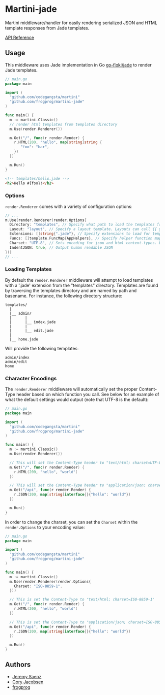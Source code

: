 # Martini-jade
Martini middleware/handler for easily rendering serialized JSON and HTML template responses from Jade templates.

[API Reference](http://godoc.org/github.com/codegangsta/martini-contrib/render)

## Usage
This middleware uses Jade implementation in Go [go-floki/jade](https://github.com/go-floki/jade) to render Jade templates.

~~~ go
// main.go
package main

import (
  "github.com/codegangsta/martini"
  "github.com/frogprog/martini-jade"
)

func main() {
  m := martini.Classic()
  // render html templates from templates directory
  m.Use(render.Renderer())

  m.Get("/", func(r render.Render) {
    r.HTML(200, "hello", map[string]string {
       "foo": "bar",
    })
  })

  m.Run()
}

~~~

~~~ html
<!-- templates/hello.jade -->
<h2>Hello #{foo}!</h2>
~~~

### Options
`render.Renderer` comes with a variety of configuration options:

~~~ go
// ...
m.Use(render.Renderer(render.Options{
  Directory: "templates", // Specify what path to load the templates from.
  Layout: "layout", // Specify a layout template. Layouts can call {{ yield }} to render the current template.
  Extensions: []string{".jade"}, // Specify extensions to load for templates.
  Funcs: []template.FuncMap{AppHelpers}, // Specify helper function maps for templates to access.
  Charset: "UTF-8", // Sets encoding for json and html content-types. Default is "UTF-8".
  IndentJSON: true, // Output human readable JSON
}))
// ...
~~~

### Loading Templates
By default the `render.Renderer` middleware will attempt to load templates with a '.jade' extension from the "templates" directory. Templates are found by traversing the templates directory and are named by path and basename. For instance, the following directory structure:

~~~
templates/
  |
  |__ admin/
  |      |
  |      |__ index.jade
  |      |
  |      |__ edit.jade
  |
  |__ home.jade
~~~

Will provide the following templates:
~~~
admin/index
admin/edit
home
~~~

### Character Encodings
The `render.Renderer` middleware will automatically set the proper Content-Type header based on which function you call. See below for an example of what the default settings would output (note that UTF-8 is the default):
~~~ go
// main.go
package main

import (
  "github.com/codegangsta/martini"
  "github.com/frogprog/martini-jade"
)

func main() {
  m := martini.Classic()
  m.Use(render.Renderer())

  // This will set the Content-Type header to "text/html; charset=UTF-8"
  m.Get("/", func(r render.Render) {
    r.HTML(200, "hello", "world")
  })

  // This will set the Content-Type header to "application/json; charset=UTF-8"
  m.Get("/api", func(r render.Render) {
    r.JSON(200, map[string]interface{}{"hello": "world"})
  })

  m.Run()
}

~~~

In order to change the charset, you can set the `Charset` within the `render.Options` to your encoding value:
~~~ go
// main.go
package main

import (
  "github.com/codegangsta/martini"
  "github.com/frogprog/martini-jade"
)

func main() {
  m := martini.Classic()
  m.Use(render.Renderer(render.Options{
    Charset: "ISO-8859-1",
  }))

  // This is set the Content-Type to "text/html; charset=ISO-8859-1"
  m.Get("/", func(r render.Render) {
    r.HTML(200, "hello", "world")
  })

  // This is set the Content-Type to "application/json; charset=ISO-8859-1"
  m.Get("/api", func(r render.Render) {
    r.JSON(200, map[string]interface{}{"hello": "world"})
  })

  m.Run()
}

~~~

## Authors
* [Jeremy Saenz](http://github.com/codegangsta)
* [Cory Jacobsen](http://github.com/cojac)
* [frogprog](http://github.com/frogprog)
